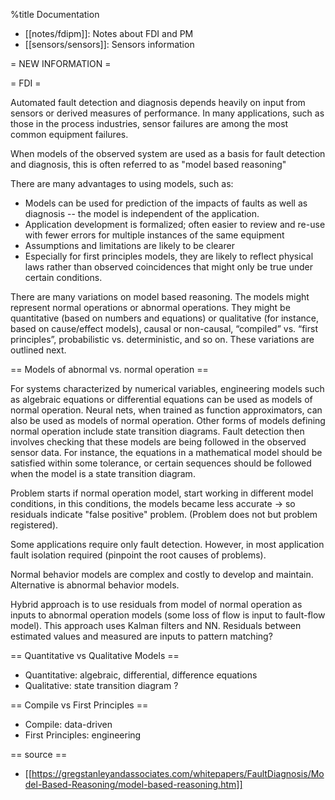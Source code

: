 %title Documentation

- [[notes/fdipm]]: Notes about FDI and PM
- [[sensors/sensors]]: Sensors information

= NEW INFORMATION =

= FDI =

Automated fault detection and diagnosis depends heavily on input from
sensors or derived measures of performance.  In many applications, such as
those in the process industries, sensor failures are among the most common
equipment failures.

 When models of the observed system are used as a basis for fault detection
 and diagnosis, this is often referred to as "model based reasoning"
 
 
There are many advantages to using models, such as:

- Models can be used for prediction of the impacts of faults as well as
  diagnosis -- the model is independent of the application.
- Application development is formalized; often easier to review and re-use
  with fewer errors for multiple instances of the same equipment
- Assumptions and limitations are likely to be clearer
- Especially for first principles models, they are likely to reflect
  physical laws rather than observed coincidences that might only be true
  under certain conditions.

There are many variations on model based reasoning.  The models might
represent normal operations or abnormal operations.  They might be
quantitative (based on numbers and equations) or qualitative (for instance,
based on cause/effect models), causal or non-causal, “compiled” vs. “first
principles”, probabilistic vs. deterministic, and so on.   These variations
are outlined next.


== Models of abnormal vs. normal operation ==

For systems characterized by numerical variables, engineering models such
as algebraic equations or differential equations can be used as models of
normal operation.   Neural nets, when trained as function approximators,
can also be used as models of normal operation.  Other forms of models
defining normal operation include state transition diagrams.  Fault
detection then involves checking that these models are being followed in
the observed sensor data.  For instance, the equations in a mathematical
model should be satisfied within some tolerance, or certain sequences
should be followed when the model is a state transition diagram.  

Problem starts if normal operation model, start working in different model
conditions, in this conditions, the models became less accurate -> so
residuals indicate "false positive" problem. (Problem does not but problem
registered).

Some applications require only fault detection.
However, in most application fault isolation required (pinpoint the root
causes of problems).

Normal behavior models are complex and costly to develop and maintain.
Alternative is abnormal behavior models.


Hybrid approach is to use residuals from model of normal operation as
inputs to abnormal operation models (some loss of flow is input to
fault-flow model). This approach uses Kalman filters and NN. Residuals
between estimated values and measured are inputs to pattern matching?


== Quantitative vs Qualitative Models ==
- Quantitative: algebraic, differential, difference equations
- Qualitative: state transition diagram ?

== Compile vs First Principles ==
- Compile: data-driven
- First Principles: engineering

== source == 
- [[https://gregstanleyandassociates.com/whitepapers/FaultDiagnosis/Model-Based-Reasoning/model-based-reasoning.htm]]

